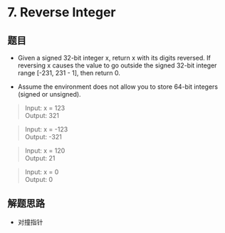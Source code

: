 # 7. Reverse Integer
## 题目
- Given a signed 32-bit integer x, return x with its digits reversed. If reversing x causes the value to go outside the signed 32-bit integer range [-231, 231 - 1], then return 0.

- Assume the environment does not allow you to store 64-bit integers (signed or unsigned).

> Input: x = 123  
> Output: 321

> Input: x = -123  
> Output: -321
 
> Input: x = 120  
> Output: 21

> Input: x = 0  
> Output: 0

## 解题思路
- 对撞指针
